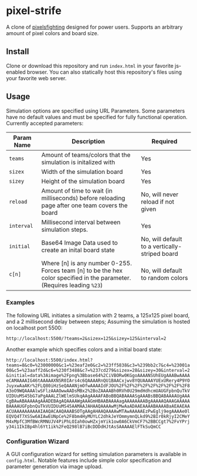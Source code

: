 # pixel-strife
A clone of [pixelsfighting](https://pixelsfighting.com/) designed for power users. Supports an arbitrary amount of pixel colors and board size.

## Install
Clone or download this repository and run `index.html` in your favorite js-enabled browser. 
You can also statically host this repository's files using your favorite web server.

## Usage
Simulation options are specified using URL Parameters. 
Some parameters have no default values and must be specified for fully functional operation. Currently accepted parameters:

| Param Name    | Description | Required |
| --------      | ------- |   ------- |
| `teams`       | Amount of teams/colors that the simulation is initalized with | Yes |
| `sizex`       | Width of the simulation board | Yes |
| `sizey`       | Height of the simulation board | Yes |
| `reload`      | Amount of time to wait (in milliseconds) before reloading page after one team covers the board | No, will never reload if not given |
| `interval`    | Millisecond interval between simulation steps. | Yes |
| `initial`     | Base64 Image Data used to create an inital board state | No, will default to a vertically-striped board |
| `c[n]`        | Where [n] is any number 0-255. Forces team [n] to be the hex color specified in the parameter. (Requires leading `%23`) | No, will default to random colors |

### Examples
The following URL initiates a simulation with 2 teams, a 125x125 pixel board, and a 2 millisecond delay between steps; Assuming the simulation is hosted on localhost port 5500:

`http://localhost:5500/?teams=2&sizex=125&sizey=125&interval=2`

Another example which specifies colors and a initial board state:

`http://localhost:5500/index.html?teams=8&c0=%23000000&c1=%23eaf2e0&c2=%23ff5838&c3=%239bb2c7&c4=%23001a00&c5=%23aaff2d&c6=%230f3488&c7=%237cd279&sizex=28&sizey=30&interval=2&initial=data%3Aimage%2Fpng%3Bbase64%2CiVBORw0KGgoAAAANSUhEUgAAABwAAAAeCAMAAAAIG46tAAAAAXNSR0IArs4c6QAAAARnQU1BAACxjwv8YQUAAAAYUExURery4P9YOJuyxwAaAKr%2FLQ80iHzSeQAAANjmOfwAAAAIdFJOU%2F%2F%2F%2F%2F%2F%2F%2F%2F8A3oO9WQAAAAlwSFlzAAAOwwAADsMBx2%2BoZAAAABh0RVh0U29mdHdhcmUAUGFpbnQuTkVUIDUuMS45bG7aPgAAALZlWElmSUkqAAgAAAAFABoBBQABAAAASgAAABsBBQABAAAAUgAAACgBAwABAAAAAgAAADEBAgAQAAAAWgAAAGmHBAABAAAAagAAAAAAAABgAAAAAQAAAGAAAAABAAAAUGFpbnQuTkVUIDUuMS45AAMAAJAHAAQAAAAwMjMwAaADAAEAAAABAAAABaAEAAEAAACUAAAAAAAAAAIAAQACAAQAAABSOTgAAgAHAAQAAAAwMTAwAAAAAEzPwEglj9egAAAAe0lEQVQ4T7XSSw6AIAwEUNpCe%2F8bm4HyMUYLC2dhkJeYOmmymnQLkd9%2BIr0kRjyI2CMeYM4xMpfC3MfBWcRMNUJV4PiPhLOIah0owHZxjmYik1ow0A6CkVmCF7%2BBCCgt7%2FvYPrjy34i1IkIBp4hl6Yt1ik%2FeQ298lB7iBcDDDdHJtAsSAAAAAElFTkSuQmCC`

### Configuration Wizard
A GUI configuration wizard for setting simulation parameters is available in `config.html`.
Notable features include simple color specification and parameter generation via image upload.
